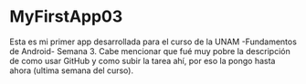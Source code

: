 # MyFirstApp03
Esta es mi primer app desarrollada para el curso de la UNAM -Fundamentos de Android- Semana 3.
Cabe mencionar que fué muy pobre la descripción de como usar GitHub y como subir la tarea ahí, por eso la pongo hasta ahora (ultima semana del curso).
